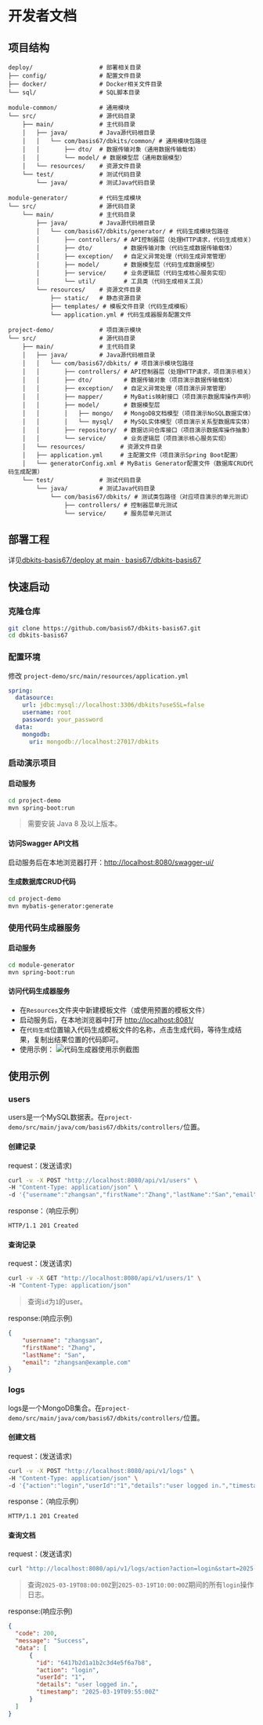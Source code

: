 # 开发者文档

## 项目结构

```
deploy/                   # 部署相关目录
├── config/               # 配置文件目录
├── docker/               # Docker相关文件目录
└── sql/                  # SQL脚本目录

module-common/            # 通用模块
└── src/                  # 源代码目录
    ├── main/             # 主代码目录
    │   ├── java/         # Java源代码根目录
    │   │   └── com/basis67/dbkits/common/ # 通用模块包路径
    │   │       ├── dto/  # 数据传输对象（通用数据传输载体）
    │   │       └── model/ # 数据模型层（通用数据模型）
    │   └── resources/    # 资源文件目录
    └── test/             # 测试代码目录
        └── java/         # 测试Java代码目录

module-generator/         # 代码生成模块
└── src/                  # 源代码目录
    └── main/             # 主代码目录
        ├── java/         # Java源代码根目录
        │   └── com/basis67/dbkits/generator/ # 代码生成模块包路径
        │       ├── controllers/ # API控制器层（处理HTTP请求，代码生成相关）
        │       ├── dto/         # 数据传输对象（代码生成数据传输载体）
        │       ├── exception/   # 自定义异常处理（代码生成异常管理）
        │       ├── model/       # 数据模型层（代码生成数据模型）
        │       ├── service/     # 业务逻辑层（代码生成核心服务实现）
        │       └── util/        # 工具类（代码生成相关工具）
        └── resources/    # 资源文件目录
            ├── static/   # 静态资源目录
            ├── templates/ # 模板文件目录（代码生成模板）
            └── application.yml # 代码生成器服务配置文件

project-demo/             # 项目演示模块
└── src/                  # 源代码目录
    ├── main/             # 主代码目录
    │   ├── java/         # Java源代码根目录
    │   │   └── com/basis67/dbkits/ # 项目演示模块包路径
    │   │       ├── controllers/ # API控制器层（处理HTTP请求，项目演示相关）
    │   │       ├── dto/         # 数据传输对象（项目演示数据传输载体）
    │   │       ├── exception/   # 自定义异常处理（项目演示异常管理）
    │   │       ├── mapper/      # MyBatis映射接口（项目演示数据库操作声明）
    │   │       ├── model/       # 数据模型层
    │   │       │   ├── mongo/   # MongoDB文档模型（项目演示NoSQL数据实体）
    │   │       │   └── mysql/   # MySQL实体模型（项目演示关系型数据库实体）
    │   │       ├── repository/  # 数据访问仓库接口（项目演示数据库操作抽象）
    │   │       └── service/     # 业务逻辑层（项目演示核心服务实现）
    │   └── resources/          # 资源文件目录
    │   ├── application.yml     # 主配置文件（项目演示Spring Boot配置）
    │   └── generatorConfig.xml # MyBatis Generator配置文件（数据库CRUD代码生成配置）
    └── test/             # 测试代码目录
        └── java/         # 测试Java代码目录
            └── com/basis67/dbkits/ # 测试类包路径（对应项目演示的单元测试）
                ├── controllers/ # 控制器层单元测试
                └── service/     # 服务层单元测试
```

## 部署工程

详见[dbkits-basis67/deploy at main · basis67/dbkits-basis67](https://github.com/basis67/dbkits-basis67/tree/main/deploy)

## 快速启动

### 克隆仓库

```bash
git clone https://github.com/basis67/dbkits-basis67.git
cd dbkits-basis67
```

### 配置环境

修改 `project-demo/src/main/resources/application.yml`

```yaml
spring:
  datasource:
    url: jdbc:mysql://localhost:3306/dbkits?useSSL=false
    username: root
    password: your_password
  data:
    mongodb:
      uri: mongodb://localhost:27017/dbkits
```

### 启动演示项目

#### 启动服务

``` bash
cd project-demo
mvn spring-boot:run
```

> 需要安装 Java 8 及以上版本。

#### 访问Swagger API文档

启动服务后在本地浏览器打开：[http://localhost:8080/swagger-ui/](http://localhost:8080/swagger-ui/)

#### 生成数据库CRUD代码

``` bash
cd project-demo
mvn mybatis-generator:generate
```

### 使用代码生成器服务

#### 启动服务

``` bash
cd module-generator
mvn spring-boot:run
```

#### 访问代码生成器服务

- 在`Resources`文件夹中新建模板文件（或使用预置的模板文件）
- 启动服务后，在本地浏览器中打开 [http://localhost:8081/](http://localhost:8081/)
- 在`代码生成`位置输入代码生成模板文件的名称，点击生成代码，等待生成结果，复制出结果位置的代码即可。
- 使用示例：
 ![代码生成器使用示例截图](screenshot_code_generator.png)

## 使用示例

### users

users是一个MySQL数据表。在`project-demo/src/main/java/com/basis67/dbkits/controllers/`位置。

#### 创建记录

request：(发送请求)

``` bash
curl -v -X POST "http://localhost:8080/api/v1/users" \
-H "Content-Type: application/json" \
-d '{"username":"zhangsan","firstName":"Zhang","lastName":"San","email":"zhangsan@example.com"}'
```

response：（响应示例）

```bash
HTTP/1.1 201 Created
```

#### 查询记录

request：(发送请求)

```bash
curl -v -X GET "http://localhost:8080/api/v1/users/1" \
-H "Content-Type: application/json"
```

> 查询`id`为`1`的user。

response:(响应示例)

```json
{
	"username": "zhangsan",
	"firstName": "Zhang",
	"lastName": "San",
	"email": "zhangsan@example.com"
}
```

### logs

logs是一个MongoDB集合。在`project-demo/src/main/java/com/basis67/dbkits/controllers/`位置。

#### 创建文档

request：(发送请求)

```bash
curl -v -X POST "http://localhost:8080/api/v1/logs" \
-H "Content-Type: application/json" \
-d '{"action":"login","userId":"1","details":"user logged in.","timestamp":"2025-03-19T09:55:00Z"}'
```

response：（响应示例）

```bash
HTTP/1.1 201 Created
```

#### 查询文档

request：(发送请求)

```bash
curl "http://localhost:8080/api/v1/logs/action?action=login&start=2025-03-19T08:00:00Z&end=2025-03-19T10:00:00Z"
```

> 查询`2025-03-19T08:00:00Z`到`2025-03-19T10:00:00Z`期间的所有`login`操作日志。

response:(响应示例)

```json
{
  "code": 200,
  "message": "Success",
  "data": [
      {
        "id": "6417b2d1a1b2c3d4e5f6a7b8",
        "action": "login",
        "userId": "1",
        "details": "user logged in.",
        "timestamp": "2025-03-19T09:55:00Z"
      }
  ]
}
```
